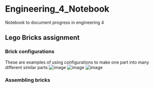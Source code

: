# Engineering_4_Notebook
Notebook to document progress in engineering 4

## Lego Bricks assignment 

### Brick configurations
These are examples of using configurations to make one part into many different similar parts
![image](https://user-images.githubusercontent.com/60944377/153431759-6c8f7a8e-d06b-4d01-9b67-caf822df9b9c.png)
![image](https://user-images.githubusercontent.com/60944377/153432176-b9fbca3d-0046-4dae-9956-d87d89a4d59b.png)
![image](https://user-images.githubusercontent.com/60944377/153432238-b6f138c4-841d-47d6-9eda-572cd5d5c6f9.png)

### Assembling bricks 

